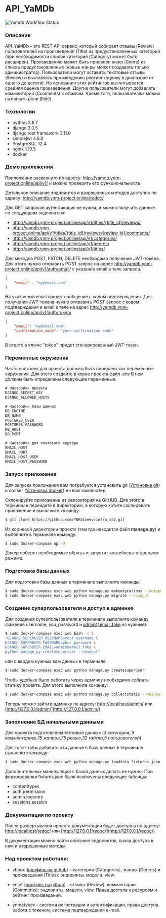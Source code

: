 # API_YaMDb

![Yamdb Workflow Status](https://github.com/ynmatveev/yamdb_final/actions/workflows/yamdb_workflow.yml/badge.svg?branch=master&event=push)

### Описание


API_YaMDb – это REST API сервис, который собирает отзывы (Review) пользователей на произведения (Title) из предустановленных категорий (при необходимости список категорий (Category) может быть расширен).
Произведению может быть присвоен жанр (Genre) из списка предустановленных (новые жанры может создавать только администратор).
Пользователи могут оставить текстовые отзывы (Review) и выставлять произведению рейтинг (оценку в диапазоне от одного до десяти). На основании этих рейтингов высчитывается средняя оценка произведения.
Другие пользователи могут добавлять комментарии (Comments) к отзывам.
Кроме того, пользователям можно назначать роли (Role).

### Технологии
- python 3.8.7
- django 3.0.5
- django rest framework 3.11.0
- simplejwt 4.6.0
- PostgreSQL 12.4
- nginx 1.19.3
- docker

### Демо приложения

 Приложение развернуто по адресу: http://yamdb.ynm-project.online/api/v1/ и можно проверить его функциональность.

 Детальное описание эндпоинтов и разрешенных методов доступно по адресу: http://yamdb.ynm-project.online/redoc/

 Для GET запросов аутенфикация не нужна, и можно получить данные по следующим эндпоинтам:

 - http://yamdb.ynm-project.online/api/v1/titles/{title_id}/reviews/
 - http://yamdb.ynm-project.online/api/v1/titles/{title_id}/reviews/{review_id}/comments/
 - http://yamdb.ynm-project.online/api/v1/categories/
 - http://yamdb.ynm-project.online/api/v1/genres/
 - http://yamdb.ynm-project.online/api/v1/titles/

Для методов POST, PATCH, DELETE необходимо получение JWT-токена. Для этого нужно отправить
POST запрос на адрес http://yamdb.ynm-project.online/api/v1/auth/email/ с указание email в теле запроса.

```json
{
    "email" : "my@email.com"
}
```

На указанный email придет сообщение с кодом подтверждения.
Для получения JWT-токена нужно отправить POST запрос с кодом подтверждения и email в теле на адрес http://yamdb.ynm-project.online/api/v1/auth/token/

```json
{
    "email": "my@email.com",
    "confirmation_code": "your confirmation code"
}
```

В ответе в ключе "token" придет сгенерированный JWT-токен.


### Переменные окружения

Часть настроек для проекта должны быть переданы как переменные окружения. Для этого создайте в корне проекта файл .env
В нем должны быть определены следующие переменные:
```txt
# Настройки проекта
DJANGO_SECRET_KEY
DJANGO_ALLOWED_HOSTS

# Настройки базы данных
DB_ENGINE
DB_NAME
POSTGRES_USER
POSTGRES_PASSWORD
DB_HOST
DB_PORT

# Настройки для почтового сервера
EMAIL_HOST
EMAIL_PORT
EMAIL_HOST_USER
EMAIL_HOST_PASSWORD
```

### Запуск приложения

Для запуска приложения вам потребуется установить git ([Установка git](https://git-scm.com/book/ru/v2/Введение-Установка-Git))  и docker ([Установка docker](https://www.docker.com/get-started)) на ваш компьютер.


Склонируйте приложение из репозитория на GitHUB. Для этого в терминале перейдите в директорию, в которую хотите скопировать приложение и выполните команду:

```bash
$ git clone https://github.com/YNMatveev/infra_sp2.git
```

Из корневой директории проекта (там где находится файл **manage.py**) и
выполните в терминале команду:

```bash
$ sudo docker-compose up -d
```

Докер соберет необходимые образы и запустит контейнеры в фоновом режиме.

### Подготовка базы данных

Для подготовки базы данных в терминале выполните команды:
```bash
$ sudo docker-compose exec web python manage.py makemigrations --noinput
$ sudo docker-compose exec web python manage.py migrate --noinput
```

### Создание суперпользователя и доступ к админке
Для создания суперпользователя в терминале выполните команду (заменив username, you_password и admin@email.fake на нужные):

```bash
$ sudo docker-compose exec web bash -c \
"DJANGO_SUPERUSER_USERNAME=your_username \
DJANGO_SUPERUSER_PASSWORD=your_password \
DJANGO_SUPERUSER_EMAIL=admin@email.fake \
python manage.py createsuperuser --noinput"
```
или с вводом нужных вам данных в терминале

```bash
$ sudo docker-compose exec web python manage.py createsuperuser
```

Чтобы удобнее было работать через админку необходимо собрать статику проекта. Для этого выполните команду:

```bash
$ sudo docker-compose exec web python manage.py collectstatic --noinput
```


Теперь можно зайти в админку по адресу:
[http://localhost/admin/](http://localhost/admin/) или [http://127.0.0.1/admin/](http://127.0.0.1/admin/)

### Заполнение БД начальными данными
Для проекта подготовлены тестовые данные (_3 категории_, _5 комментариев_,_15 жанров_,_75 ревью_,_32 тайтла_,_5 пользователей_).

Для того чтобы добавить эти данные в базу данных в терминале выполните команду:

```bash
$ sudo docker-compose exec web python manage.py loaddata fixtures.json
```

Дополнительных манипуляций с базой данных делать не нужно. При формировании fixtures.json были исключены следующие таблицы:
- contenttypes
- auth.permission
- admin.logentry
- sessions.session

### Документация по проекту
После развертывания проекта документация будет доступна по адресу:
[http://localhost/redoc/](http://localhost/redoc/) или [http://127.0.0.1/redoc/](http://127.0.0.1/redoc/)

В документации можно найти описание эндпоинтов, права доступа к ним и разрешенные методы.

### Над проектом работали:

* vbuoc ([профиль на github](https://github.com/vbuoc)) – категории (Categories), жанры (Genres) и произведения (Titles): эндпоинты, модели, view.

* enjef ([профиль на github](https://github.com/Enjef)) - отзывы (Review), комментарии (Comments): эндпоинты, модели, view. Права доступа к ресурсам и рейтинг произведений.

* ynmatveev - система регистрации и аутентификации, права доступа, работа с токеном, система подтверждения e-mail.
